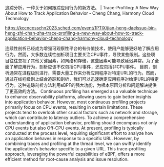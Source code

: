 追踪分析，一种关于如何跟踪应用行为的新方法。 | Trace-Profiling: A New Way About How to Track Application Behavior - Cheng Chang, Harmony Cloud Technology

https://kccncosschn2023.sched.com/event/1PTIX/jian-heng-daelssuo-bin-heng-zhi-chan-zha-trace-profiling-a-new-way-about-how-to-track-application-behavior-cheng-chang-harmony-cloud-technology

连续性剖析已经成为增强可观察性平台的有价值技术，使用户能够更好地了解应用行为。然而，大多数连续性剖析项目主要关注CPU事件，导致某些限制。这些项目往往忽视了其他关键因素，如网络和存储，这些因素可能导致延迟异常。为了全面了解应用行为，剖析应该不仅包括CPU事件，还应包括非CPU事件。 目前，剖析通常在进程级别进行，需要大量工作来分析应用程序对特定URL的行为。然而，通过在线程级别上结合追踪和剖析，我们可以迅速确定应用程序对给定URL的特定行为。这种追踪剖析方法利用eBPF的强大功能，为根本原因分析和问题解决提供了更高效的方法。 
Continuous profiling has emerged as a valuable technique to enhance observability platforms, allowing users to gain better insights into application behavior. However, most continuous profiling projects primarily focus on CPU events, resulting in certain limitations. These projects tend to overlook other crucial factors such as network and storage, which can contribute to latency outliers. To achieve a comprehensive understanding of application behavior, profiling should encompass not only CPU events but also Off-CPU events. At present, profiling is typically conducted at the process level, requiring significant effort to analyze how an application behaves in response to a specific URL. However, by combining traces and profiling at the thread level, we can swiftly identify the application's behavior specific to a given URL. This trace-profiling approach, leveraging the powerful capabilities of eBPF, offers a more efficient method for root-cause analysis and issue resolution.